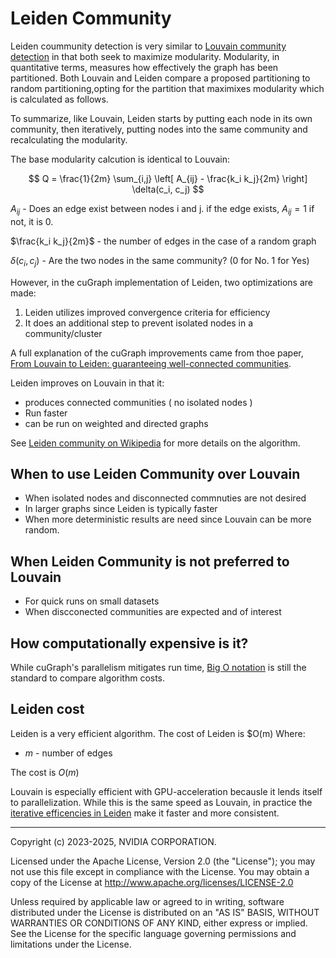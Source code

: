 # Leiden Community

Leiden coummunity detection is very similar to [Louvain community detection](./louvain_community) in that both seek to maximize modularity. Modularity, in quantitative terms, measures how effectively the graph has been partitioned. Both Louvain and Leiden compare a proposed partitioning to random partitioning,opting for the partition that maximixes modularity which is calculated as follows.

To summarize, like Louvain, Leiden starts by putting each node in its own community, then iteratively, putting nodes into the same community and recalculating the modularity.

The base modularity calcution is identical to Louvain:

$$
Q = \frac{1}{2m} \sum_{i,j} \left[ A_{ij} - \frac{k_i k_j}{2m} \right] \delta(c_i, c_j)
$$

$A_{ij}$ - Does an edge exist between nodes i and j. if the edge exists, $A_{ij} = 1$ if not, it is 0.

$\frac{k_i k_j}{2m}$ - the number of edges in the case of a random graph

$\delta(c_i, c_j)$ - Are the two nodes in the same community? (0 for No. 1 for Yes)

However, in the cuGraph implementation of Leiden, two optimizations are made:
1. Leiden utilizes improved convergence criteria for efficiency
2. It does an additional step to prevent isolated nodes in a community/cluster

A full explanation of the cuGraph improvements came from thoe paper, [From Louvain to Leiden: guaranteeing well-connected communities](https://www.nature.com/articles/s41598-019-41695-z).



Leiden improves on Louvain in that it:

* produces connected communities ( no isolated nodes )
* Run faster 
* can be run on weighted and directed graphs


See [Leiden community on Wikipedia](https://en.wikipedia.org/wiki/Louvain_method) for more details on the algorithm.


## When to use Leiden Community over Louvain
* When isolated nodes and disconnected commnuties are not desired
* In larger graphs since Leiden is typically faster
* When more deterministic results are need since Louvain can be more random.


## When Leiden Community is not preferred to Louvain
* For quick runs on small datasets
* When discconected communities are expected and of interest

## How computationally expensive is it?
While cuGraph's parallelism mitigates run time, [Big O notation](https://en.wikipedia.org/wiki/Big_O_notation) is still the standard to compare algorithm costs.

## Leiden cost
Leiden is a very efficient algorithm.
The cost of Leiden is $O(m)
Where:

* $m$ - number of edges

The cost is $O(m)$

Louvain is especially efficient with GPU-acceleration becausle it lends itself to parallelization.
While this is the same speed as Louvain, in practice the [iterative efficencies in Leiden](https://www.nature.com/articles/s41598-019-41695-z) make it faster and more consistent.
___
Copyright (c) 2023-2025, NVIDIA CORPORATION.

Licensed under the Apache License, Version 2.0 (the "License");  you may not use this file except in compliance with the License. You may obtain a copy of the License at http://www.apache.org/licenses/LICENSE-2.0

Unless required by applicable law or agreed to in writing, software distributed under the License is distributed on an "AS IS" BASIS, WITHOUT WARRANTIES OR CONDITIONS OF ANY KIND, either express or implied. See the License for the specific language governing permissions and limitations under the License.
